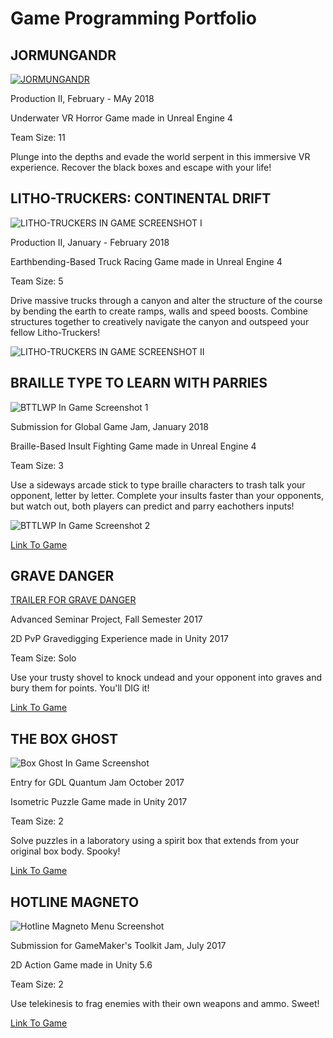 # Game Programming Portfolio


## JORMUNGANDR

[![JORMUNGANDR](http://img.youtube.com/vi/mdQMo7JBToA/0.jpg)](http://www.youtube.com/watch?v=mdQMo7JBToA "JORMUNGANDR")

Production II, February - MAy 2018

Underwater VR Horror Game made in Unreal Engine 4

Team Size: 11

Plunge into the depths and evade the world serpent in this immersive VR experience. Recover the black boxes and escape with your life!

## LITHO-TRUCKERS: CONTINENTAL DRIFT

![LITHO-TRUCKERS IN GAME SCREENSHOT I](https://i.imgur.com/DUzyDv3.jpg)

Production II, January - February 2018

Earthbending-Based Truck Racing Game made in Unreal Engine 4

Team Size: 5

Drive massive trucks through a canyon and alter the structure of the course by bending the earth to create ramps, walls and speed boosts. Combine structures together to creatively navigate the canyon and outspeed your fellow Litho-Truckers!

![LITHO-TRUCKERS IN GAME SCREENSHOT II](https://i.imgur.com/DrdW6B1.jpg)

## BRAILLE TYPE TO LEARN WITH PARRIES

![BTTLWP In Game Screenshot 1](https://i.imgur.com/G8sxzTb.jpg)

Submission for Global Game Jam, January 2018

Braille-Based Insult Fighting Game made in Unreal Engine 4

Team Size: 3

Use a sideways arcade stick to type braille characters to trash talk your opponent, letter by letter. Complete your insults faster than your opponents, but watch out, both players can predict and parry eachothers inputs! 

![BTTLWP In Game Screenshot 2](https://i.imgur.com/NVjAUjC.png)

[Link To Game](https://globalgamejam.org/2018/games/versus-braille-type-learn-parries?token=1517558995)

## GRAVE DANGER

[TRAILER FOR GRAVE DANGER](https://youtu.be/Zew4V7JlSCs)
  
  
Advanced Seminar Project, Fall Semester 2017

2D PvP Gravedigging Experience made in Unity 2017

Team Size: Solo

Use your trusty shovel to knock undead and your opponent into graves and bury them for points. You'll DIG it! 

[Link To Game](https://github.com/rosserMartinez/Grave-Danger)


## THE BOX GHOST

![Box Ghost In Game Screenshot](https://i.imgur.com/pZa0GEx.jpg)

Entry for GDL Quantum Jam October 2017

Isometric Puzzle Game made in Unity 2017

Team Size: 2

Solve puzzles in a laboratory using a spirit box that extends from your original box body. Spooky!

[Link To Game](https://github.com/rosserMartinez/The-Box-Ghost)

## HOTLINE MAGNETO

![Hotline Magneto Menu Screenshot](https://img.itch.zone/aW1hZ2UvMTU5MTUzLzczMDA5NC5wbmc=/original/zKAPAA.png)

Submission for GameMaker's Toolkit Jam, July 2017

2D Action Game made in Unity 5.6

Team Size: 2

Use telekinesis to frag enemies with their own weapons and ammo. Sweet!

[Link To Game](https://tmcgillicuddy.itch.io/hotline-magneto)
